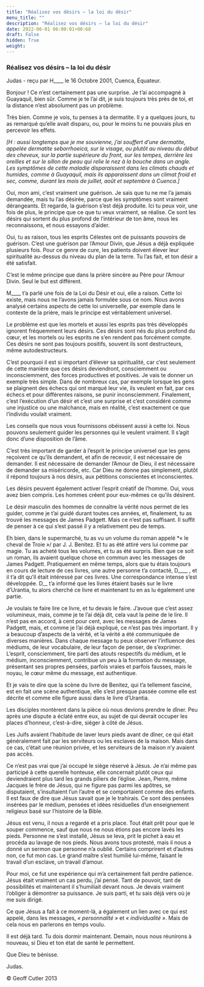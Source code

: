 ```yaml
---
title: "Réalisez vos désirs – la loi du désir"
menu_title: ""
description: "Réalisez vos désirs – la loi du désir"
date: 2022-06-01 06:00:01+00:68
draft: False
hidden: True
weight:
---
```

### Réalisez vos désirs – la loi du désir

Judas - reçu par H____ le 16 Octobre 2001, Cuenca, Équateur.

Bonjour ! Ce n’est certainement pas une surprise. Je t’ai accompagné à Guayaquil, bien sûr. Comme je te l’ai dit, je suis toujours très près de toi, et la distance n’est absolument pas un problème.

Très bien. Comme je vois, tu penses à ta dermatite. Il y a quelques jours, tu as remarqué qu’elle avait disparu, ou, pour le moins tu ne pouvais plus en percevoir les effets.

*[H : aussi longtemps que je me souvienne, j’ai souffert d’une dermatite, appelée dermatite seborrhoeica, sur le visage, ou plutôt au niveau du début des cheveux, sur la partie supérieure du front, sur les tempes, derrière les oreilles et sur le sillon de peau qui relie le nez à la bouche dans un angle. Les symptômes de cette maladie disparaissent dans les climats chauds et humides, comme à Guayaquil, mais ils apparaissent dans un climat froid et sec, comme, durant les mois de juillet, août et septembre à Cuenca.]*

Oui, mon ami, c’est vraiment une guérison. Je sais que tu ne me l’a jamais demandée, mais tu l’as désirée, parce que les symptômes sont vraiment dérangeants. Et regarde, la guérison s’est déjà produite. Ici tu peux voir, une fois de plus, le principe que ce que tu veux vraiment, se réalise. Ce sont les désirs qui sortent du plus profond de l’intérieur de ton âme, nous les reconnaissons, et nous essayons d’aider.

Oui, tu as raison, tous les esprits Célestes ont de puissants pouvoirs de guérison. C’est une guérison par l’Amour Divin, que Jésus a déjà expliquée plusieurs fois. Pour ce genre de cure, les patients doivent élever leur spiritualité au-dessus du niveau du plan de la terre. Tu l’as fait, et ton désir a été satisfait.

C’est le même principe que dans la prière sincère au Père pour l’Amour Divin. Seul le but est différent.

M____ t’a parlé une fois de la Loi du Désir et oui, elle a raison. Cette loi existe, mais nous ne l’avons jamais formulée sous ce nom. Nous avons analysé certains aspects de cette loi universelle, par exemple dans le contexte de la prière, mais le principe est véritablement universel.

Le problème est que les mortels et aussi les esprits pas très développés ignorent fréquemment leurs désirs. Ces désirs sont nés du plus profond du cœur, et les mortels ou les esprits ne s’en rendent pas forcément compte. Ces désirs ne sont pas toujours positifs, souvent ils sont destructeurs, même autodestructeurs.

C’est pourquoi il est si important d’élever sa spiritualité, car c’est seulement de cette manière que ces désirs deviendront, consciemment ou inconsciemment, des forces productives et positives. Je vais te donner un exemple très simple. Dans de nombreux cas, par exemple lorsque les gens se plaignent des échecs qui ont marqué leur vie, ils veulent en fait,  par ces échecs et pour différentes raisons, se punir inconsciemment. Finalement, c’est l’exécution d’un désir et c’est une surprise et c’est considéré comme une injustice ou une malchance, mais en réalité, c’est exactement ce que l’individu voulait vraiment.

Les conseils que nous vous fournissons obéissent aussi à cette loi. Nous pouvons seulement guider les personnes qui le veulent vraiment. Il s’agit donc d’une disposition de l’âme.

C’est très important de garder à l’esprit le principe universel que les gens reçoivent ce qu’ils demandent, et afin de recevoir, il est nécessaire de demander. Il est nécessaire de demander l’Amour de Dieu, il est nécessaire de demander sa miséricorde, etc. Car Dieu ne donne pas simplement, plutôt il répond toujours à nos désirs, aux pétitions conscientes et inconscientes.

Les désirs peuvent également activer l’esprit créatif de l’homme. Oui, vous avez bien compris. Les hommes créent pour eux-mêmes ce qu’ils désirent.

Le désir masculin des hommes de connaître la vérité nous permet de les guider, comme je t’ai guidé durant toutes ces années, et, finalement, tu as trouvé les messages de James Padgett. Mais ce n’est pas suffisant. Il suffit de penser à ce qui s’est passé il y a relativement peu de temps.

Eh bien, dans le supermarché, tu as vu un volume du roman appelé *« le cheval de Troie »/ par J. J. Benitez. Et tu as été attiré vers lui comme par magie. Tu as acheté tous les volumes, et tu as été surpris. Bien que ce soit un roman, ils avaient quelque chose en commun avec les messages de James Padgett. Pratiquement en même temps, alors que tu étais toujours en cours de lecture de ces livres, une autre personne t’a contacté, D____ , et il t’a dit qu’il était intéressé par ces livres. Une correspondance intense s’est développée. D__ t’a informé que les livres étaient basés sur le livre d’Urantia, tu alors cherché ce livre et maintenant tu en as lu également une partie.

Je voulais te faire lire ce livre, et tu devais le faire. J’avoue que c’est assez volumineux, mais, comme je te l’ai déjà dit, cela vaut la peine de le lire. Il n’est pas en accord, à cent pour cent, avec les messages de James Padgett, mais, et comme je l’ai déjà expliqué, ce n’est pas très important. Il y a beaucoup d’aspects de la vérité, et la vérité a été communiquée de diverses manières. Dans chaque message tu peux observer l’influence des médiums, de leur vocabulaire, de leur façon de penser, de s’exprimer. L’esprit, consciemment, tire parti des atouts respectifs du médium, et le médium, inconsciemment, contribue un peu à la formation du message, présentant ses propres pensées, parfois vraies et parfois fausses, mais le noyau, le cœur même du message, est authentique.

Et je vais te dire que la scène du livre de Benitez, qui t’a tellement fasciné, est en fait une scène authentique, elle s’est presque passée comme elle est décrite et comme elle figure aussi dans le livre d’Urantia.

Les disciples montèrent dans la pièce où nous devions prendre le dîner. Peu après une dispute a éclaté entre eux, au sujet de qui devrait occuper les places d’honneur, c’est-à-dire, siéger à côté de Jésus.

Les Juifs avaient l’habitude de laver leurs pieds avant de dîner, ce qui était généralement fait par les serviteurs ou les esclaves de la maison. Mais dans ce cas, c’était une réunion privée, et les serviteurs de la maison n’y avaient pas accès.

Ce n’est pas vrai que j’ai occupé le siège réservé à Jésus. Je n’ai même pas participé à cette querelle honteuse, elle concernait plutôt ceux qui deviendraient plus tard les grands piliers de l’église. Jean, Pierre, même Jacques le frère de Jésus, qui ne figure pas parmi les apôtres, se disputaient, s’insultaient l’un l’autre et se comportaient comme des enfants. Il est faux de dire que Jésus savait que je le trahirais. Ce sont des pensées insérées par le médium, pensées et idées résiduelles d’un enseignement religieux basé sur l’histoire de la Bible.

Jésus est venu, il nous a regardé et a pris place. Tout était prêt pour que le souper commence, sauf que nous ne nous étions pas encore lavés les pieds. Personne ne s’est installé, Jésus se leva, prit le pichet à eau et procéda au lavage de nos pieds. Nous avons tous protesté, mais il nous a donné un sermon que personne n’a oublié. Certains comprirent et d’autres non, ce fut mon cas. Le grand maître s’est humilié lui-même, faisant le travail d’un esclave, un travail d’amour.

Pour moi, ce fut une expérience qui m’a certainement fait perdre patience. Jésus était vraiment un cas perdu, j’ai pensé. Tant de pouvoir, tant de possibilités et maintenant il s’humiliait devant nous. Je devais vraiment l’obliger à démontrer sa puissance. Je suis parti, et tu sais déjà vers où je me suis dirigé.

Ce que Jésus a fait à ce moment-là, a également un lien avec ce qui est appelé, dans les messages,  *« personnalité »* et *« individualité »*. Mais de cela  nous en  parlerons en temps voulu.

Il est déjà tard. Tu dois dormir maintenant. Demain, nous nous réunirons à nouveau, si Dieu et ton état de santé le permettent.

Que Dieu te bénisse.

Judas.

© Geoff Cutler 2013
